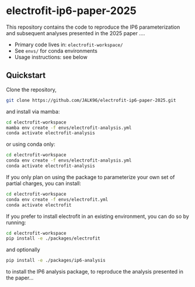 # electrofit-ip6-paper-2025

This repository contains the code to reproduce the
IP6 parameterization and subsequent analyses presented in the 2025 paper ....

- Primary code lives in: `electrofit-workspace/`
- See `envs/` for conda environments
- Usage instructions: see below

## Quickstart
Clone the repository,

```bash
git clone https://github.com/JALK96/electrofit-ip6-paper-2025.git
```
and install via mamba:
```bash
cd electrofit-workspace
mamba env create -f envs/electrofit-analysis.yml
conda activate electrofit-analysis
```
or using conda only:
```bash
cd electrofit-workspace
conda env create -f envs/electrofit-analysis.yml
conda activate electrofit-analysis
```

If you only plan on using the package to parameterize your own set of partial charges, you can install:
```bash
cd electrofit-workspace
conda env create -f envs/electrofit.yml
conda activate electrofit
```
If you prefer to install electrofit in an existing environment, you can do so by running:
```bash
cd electrofit-workspace
pip install -e ./packages/electrofit
```
and optionally
```bash 
pip install -e ./packages/ip6-analysis
```
to install the IP6 analysis package, to reproduce the analysis presented in the paper...
